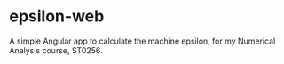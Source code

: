 # epsilon-web
A simple Angular app to calculate the machine epsilon, for my Numerical Analysis course, ST0256.
